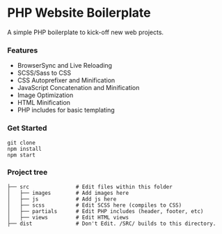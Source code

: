 # PHP Website Boilerplate
A simple PHP boilerplate to kick-off new web projects.


### Features
- BrowserSync and Live Reloading
- SCSS/Sass to CSS
- CSS Autoprefixer and Minification
- JavaScript Concatenation and Minification
- Image Optimization
- HTML Minification
- PHP includes for basic templating



### Get Started
    git clone
    npm install
    npm start



### Project tree
    ├── src               # Edit files within this folder
    │   ├── images        # Add images here
    │   ├── js            # Add js here
    │   ├── scss          # Edit SCSS here (compiles to CSS)
    │   ├── partials      # Edit PHP includes (header, footer, etc)
    │   ├── views         # Edit HTML views
    ├── dist              # Don't Edit. /SRC/ builds to this directory.

